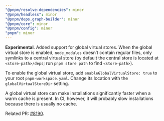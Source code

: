```yaml
---
"@pnpm/resolve-dependencies": minor
"@pnpm/headless": minor
"@pnpm/deps.graph-builder": minor
"@pnpm/core": minor
"@pnpm/config": minor
"pnpm": minor
---
```


**Experimental**. Added support for global virtual stores. When the global virtual store is enabled, `node_modules` doesn’t contain regular files, only symlinks to a central virtual store (by default the central store is located at `<store-path>/deps`; run `pnpm store path` to find `<store-path>`).

To enable the global virtual store, add `enableGlobalVirtualStore: true` to your root `pnpm-workspace.yaml`.  Change its location with the `globalVirtualStoreDir` setting.

A global virtual store can make installations significantly faster when a warm cache is present. In CI, however, it will probably slow installations because there is usually no cache.

Related PR: [#8190](https://github.com/pnpm/pnpm/pull/8190).
